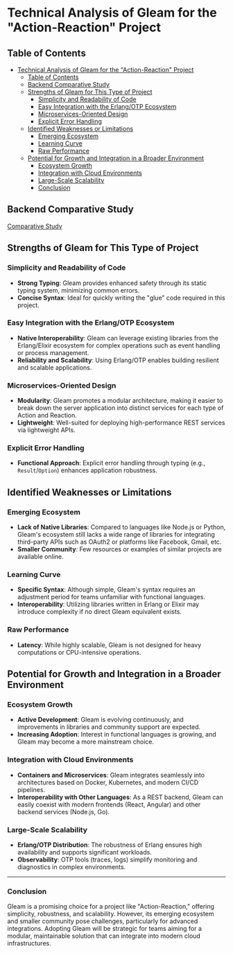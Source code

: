 # Technical Analysis of Gleam for the "Action-Reaction" Project

## Table of Contents

- [Technical Analysis of Gleam for the "Action-Reaction" Project](#technical-analysis-of-gleam-for-the-action-reaction-project)
  - [Table of Contents](#table-of-contents)
  - [Backend Comparative Study](#backend-comparative-study)
  - [Strengths of Gleam for This Type of Project](#strengths-of-gleam-for-this-type-of-project)
    - [Simplicity and Readability of Code](#simplicity-and-readability-of-code)
    - [Easy Integration with the Erlang/OTP Ecosystem](#easy-integration-with-the-erlangotp-ecosystem)
    - [Microservices-Oriented Design](#microservices-oriented-design)
    - [Explicit Error Handling](#explicit-error-handling)
  - [Identified Weaknesses or Limitations](#identified-weaknesses-or-limitations)
    - [Emerging Ecosystem](#emerging-ecosystem)
    - [Learning Curve](#learning-curve)
    - [Raw Performance](#raw-performance)
  - [Potential for Growth and Integration in a Broader Environment](#potential-for-growth-and-integration-in-a-broader-environment)
    - [Ecosystem Growth](#ecosystem-growth)
    - [Integration with Cloud Environments](#integration-with-cloud-environments)
    - [Large-Scale Scalability](#large-scale-scalability)
    - [Conclusion](#conclusion)

## Backend Comparative Study

[Comparative Study](../README.md)

## Strengths of Gleam for This Type of Project

### Simplicity and Readability of Code

- **Strong Typing**: Gleam provides enhanced safety through its static typing system, minimizing common errors.
- **Concise Syntax**: Ideal for quickly writing the "glue" code required in this project.

### Easy Integration with the Erlang/OTP Ecosystem

- **Native Interoperability**: Gleam can leverage existing libraries from the Erlang/Elixir ecosystem for complex operations such as event handling or process management.
- **Reliability and Scalability**: Using Erlang/OTP enables building resilient and scalable applications.

### Microservices-Oriented Design

- **Modularity**: Gleam promotes a modular architecture, making it easier to break down the server application into distinct services for each type of Action and Reaction.
- **Lightweight**: Well-suited for deploying high-performance REST services via lightweight APIs.

### Explicit Error Handling

- **Functional Approach**: Explicit error handling through typing (e.g., `Result`/`Option`) enhances application robustness.

## Identified Weaknesses or Limitations

### Emerging Ecosystem

- **Lack of Native Libraries**: Compared to languages like Node.js or Python, Gleam's ecosystem still lacks a wide range of libraries for integrating third-party APIs such as OAuth2 or platforms like Facebook, Gmail, etc.
- **Smaller Community**: Few resources or examples of similar projects are available online.

### Learning Curve

- **Specific Syntax**: Although simple, Gleam's syntax requires an adjustment period for teams unfamiliar with functional languages.
- **Interoperability**: Utilizing libraries written in Erlang or Elixir may introduce complexity if no direct Gleam equivalent exists.

### Raw Performance

- **Latency**: While highly scalable, Gleam is not designed for heavy computations or CPU-intensive operations.

## Potential for Growth and Integration in a Broader Environment

### Ecosystem Growth

- **Active Development**: Gleam is evolving continuously, and improvements in libraries and community support are expected.
- **Increasing Adoption**: Interest in functional languages is growing, and Gleam may become a more mainstream choice.

### Integration with Cloud Environments

- **Containers and Microservices**: Gleam integrates seamlessly into architectures based on Docker, Kubernetes, and modern CI/CD pipelines.
- **Interoperability with Other Languages**: As a REST backend, Gleam can easily coexist with modern frontends (React, Angular) and other backend services (Node.js, Go).

### Large-Scale Scalability

- **Erlang/OTP Distribution**: The robustness of Erlang ensures high availability and supports significant workloads.
- **Observability**: OTP tools (traces, logs) simplify monitoring and diagnostics in complex environments.

---

### Conclusion

Gleam is a promising choice for a project like "Action-Reaction," offering simplicity, robustness, and scalability. However, its emerging ecosystem and smaller community pose challenges, particularly for advanced integrations. Adopting Gleam will be strategic for teams aiming for a modular, maintainable solution that can integrate into modern cloud infrastructures.
